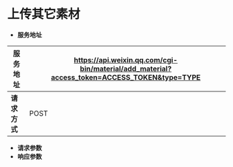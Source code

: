 # 上传其它素材

*  **服务地址**

|**服务地址**|https://api.weixin.qq.com/cgi-bin/material/add_material?access_token=ACCESS_TOKEN&type=TYPE|
|---|---|
|**请求方式**|POST|

* **请求参数**
* **响应参数**


